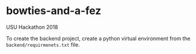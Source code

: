 # bowties-and-a-fez
USU Hackathon 2018

To create the backend project, create a python virtual environment from the `backend/requirmenets.txt` file.
